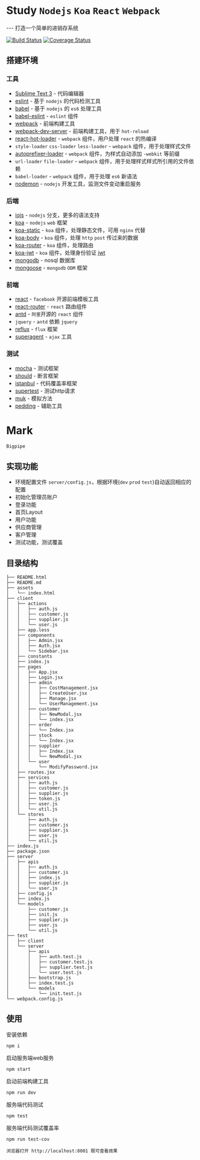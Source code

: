 # Study `Nodejs` `Koa` `React` `Webpack`
--- 打造一个简单的进销存系统

[![Build Status](https://travis-ci.org/iamcc/study-koa-react-webpack-2.svg)](https://travis-ci.org/iamcc/study-koa-react-webpack-2)
[![Coverage Status](https://coveralls.io/repos/iamcc/study-koa-react-webpack-2/badge.svg?branch=master&service=github)](https://coveralls.io/github/iamcc/study-koa-react-webpack-2?branch=master)

## 搭建环境
### 工具
- [Sublime Text 3](http://www.sublimetext.com/3) - 代码编辑器
- [eslint](https://github.com/eslint/eslint) - 基于 `nodejs` 的代码检测工具
- [babel](https://github.com/babel/babel) - 基于 `nodejs` 的 `es6` 处理工具
- [babel-eslint](https://github.com/babel/babel-eslint) - `eslint` 组件
- [webpack](http://webpack.github.io/) - 前端构建工具
- [webpack-dev-server](http://webpack.github.io/docs/webpack-dev-server.html) - 前端构建工具，用于 `hot-reload`
- [react-hot-loader](https://github.com/gaearon/react-hot-loader) - `webpack` 组件，用户处理 `react` 的热编译
- `style-loader` `css-loader` `less-loader` - `webpack` 组件，用于处理样式文件
- [autoprefixer-loader](https://github.com/passy/autoprefixer-loader) - `webpack` 组件，为样式自动添加 `-webkit` 等前缀
- `url-loader` `file-loader` - `webpack` 组件，用于处理样式样式所引用的文件依赖
- `babel-loader` - `webpack` 组件，用于处理 `es6` 新语法
- [nodemon](https://github.com/remy/nodemon) - `nodejs` 开发工具，监测文件变动重启服务

### 后端
- [iojs](https://iojs.org/en/index.html) - `nodejs` 分支，更多的语法支持
- [koa](http://koajs.com/) - `nodejs` `web` 框架
- [koa-static](https://github.com/koajs/static) - `koa` 组件，处理静态文件，可用 `nginx` 代替
- [koa-body](https://github.com/dlau/koa-body) - `koa` 组件，处理 `http` `post` 传过来的数据
- [koa-router](https://github.com/alexmingoia/koa-router) - `koa` 组件，处理路由
- [koa-jwt](https://github.com/stiang/koa-jwt) - `koa` 组件，处理身份验证 [jwt](http://jwt.io/)
- [mongodb](http://www.mongodb.org) - nosql 数据库
- [mongoose](http://mongoosejs.com/) - `mongodb` `ODM` 框架

### 前端
- [react](http://facebook.github.io/react/) - `facebook` 开源前端模板工具
- [react-router](https://github.com/rackt/react-router) - `react` 路由组件
- [antd](http://ant.design/) - `阿里`开源的 `react` 组件
- `jquery` - `antd` 依赖 `jquery`
- [reflux](https://github.com/reflux/refluxjs) - `flux` 框架
- [superagent](https://github.com/visionmedia/superagent) - `ajax` 工具

### 测试
- [mocha](http://mochajs.org/) - 测试框架
- [should](https://github.com/shouldjs/should.js) - 断言框架
- [istanbul](https://github.com/gotwarlost/istanbul) - 代码覆盖率框架
- [supertest](https://github.com/visionmedia/supertest) - 测试http请求
- [muk](https://github.com/fent/node-muk) - 模拟方法
- [pedding](https://github.com/node-modules/pedding) - 辅助工具



# Mark
`Bigpipe`


## 实现功能
- 环境配置文件 `server/config.js`，根据环境(`dev` `prod` `test`)自动返回相应的配置
- 初始化管理员账户
- 登录功能
- 首页Layout
- 用户功能
- 供应商管理
- 客户管理
- 测试功能，测试覆盖

## 目录结构
```
├── README.html
├── README.md
├── assets
│   └── index.html
├── client
│   ├── actions
│   │   ├── auth.js
│   │   ├── customer.js
│   │   ├── supplier.js
│   │   └── user.js
│   ├── app.less
│   ├── components
│   │   ├── Admin.jsx
│   │   ├── Auth.jsx
│   │   └── Sidebar.jsx
│   ├── constants
│   ├── index.js
│   ├── pages
│   │   ├── App.jsx
│   │   ├── Login.jsx
│   │   ├── admin
│   │   │   ├── CostManagement.jsx
│   │   │   ├── CreateUser.jsx
│   │   │   ├── Manage.jsx
│   │   │   └── UserManagement.jsx
│   │   ├── customer
│   │   │   ├── NewModal.jsx
│   │   │   └── index.jsx
│   │   ├── order
│   │   │   └── Index.jsx
│   │   ├── stock
│   │   │   └── Index.jsx
│   │   ├── supplier
│   │   │   ├── Index.jsx
│   │   │   └── NewModal.jsx
│   │   └── user
│   │       └── ModifyPassword.jsx
│   ├── routes.jsx
│   ├── services
│   │   ├── auth.js
│   │   ├── customer.js
│   │   ├── supplier.js
│   │   ├── token.js
│   │   ├── user.js
│   │   └── util.js
│   └── stores
│       ├── auth.js
│       ├── customer.js
│       ├── supplier.js
│       ├── user.js
│       └── util.js
├── index.js
├── package.json
├── server
│   ├── apis
│   │   ├── auth.js
│   │   ├── customer.js
│   │   ├── index.js
│   │   ├── supplier.js
│   │   └── user.js
│   ├── config.js
│   ├── index.js
│   └── models
│       ├── customer.js
│       ├── init.js
│       ├── supplier.js
│       ├── user.js
│       └── util.js
├── test
│   ├── client
│   └── server
│       ├── apis
│       │   ├── auth.test.js
│       │   ├── customer.test.js
│       │   ├── supplier.test.js
│       │   └── user.test.js
│       ├── bootstrap.js
│       ├── index.test.js
│       └── models
│           └── init.test.js
└── webpack.config.js
```

## 使用
安装依赖
```
npm i
```

启动服务端web服务
```
npm start
```

启动前端构建工具
```
npm run dev
```

服务端代码测试
```
npm test
```

服务端代码测试覆盖率
```
npm run test-cov
```

```
浏览器打开 http://localhost:8001 既可查看效果
```